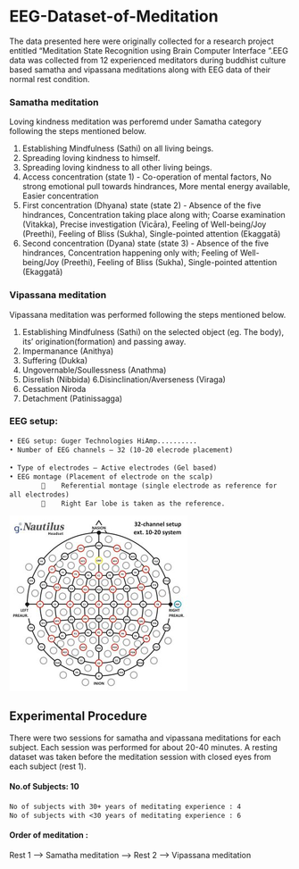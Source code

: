 # EEG-Dataset-of-Meditation
The data presented here were originally collected for a research project entitled “Meditation State Recognition using Brain Computer Interface ”.EEG data was collected from 12 experienced meditators  during buddhist culture based samatha and vipassana meditations along with EEG data of their normal rest condition.

### Samatha meditation
Loving kindness meditation was perforemd under Samatha category following the steps mentioned below.
  1. Establishing Mindfulness (Sathi) on all living beings.
  2. Spreading loving kindness to himself.
  3. Spreading loving kindness to all other living beings.
  4. Access concentration (state 1) - Co-operation of mental factors, No strong emotional pull towards hindrances, More mental energy     available, Easier concentration
  5. First concentration (Dhyana) state (state 2) - Absence of the five hindrances, Concentration taking place along with; Coarse examination (Vitakka), Precise investigation (Vicāra), Feeling of Well-being/Joy (Preethi), Feeling of Bliss (Sukha), Single-pointed attention (Ekaggatā) 
  6. Second concentration (Dyana) state (state 3) - Absence of the five hindrances, Concentration happening only with; Feeling of Well-being/Joy (Preethi), Feeling of Bliss (Sukha), Single-pointed attention (Ekaggatā)

### Vipassana meditation
Vipassana meditation was performed following the steps mentioned below. 
1.  Establishing Mindfulness (Sathi) on the selected object (eg. The body),  its’ origination(formation) and passing away. 
2. Impermanance (Anithya)
3. Suffering (Dukka)
4. Ungovernable/Soullessness (Anathma) 
5. Disrelish (Nibbida)
6.Disinclination/Averseness  (Viraga)
7. Cessation Niroda
8. Detachment (Patinissagga) 

### EEG setup: 
    • EEG setup: Guger Technologies HiAmp..........
    • Number of EEG channels – 32 (10-20 elecrode placement)
            
    • Type of electrodes – Active electrodes (Gel based)
    • EEG montage (Placement of electrode on the scalp)
            	 Referential montage (single electrode as reference for all electrodes)
            	 Right Ear lobe is taken as the reference.
  
 ![electrode locations](electrode-montage/electrodeLocs.jpg)
## Experimental Procedure
There were two sessions for samatha and vipassana meditations for each subject. Each session was performed for about 20-40 minutes. A resting dataset was taken before the meditation session with closed eyes from each subject (rest 1). 

#### No.of Subjects: 10
    No of subjects with 30+ years of meditating experience : 4
    No of subjects with <30 years of meditating experience : 6 

#### Order of meditation : 
   Rest 1 --> Samatha meditation <break> --> Rest 2 --> Vipassana meditation



